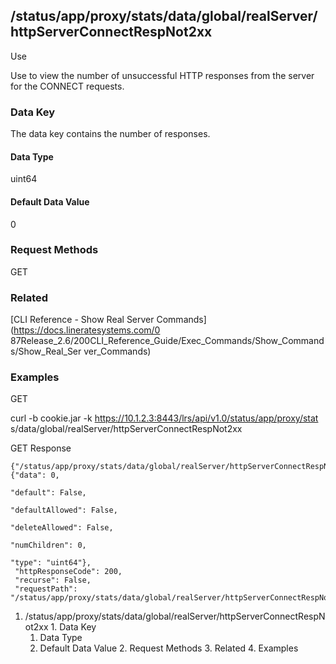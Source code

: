 ## /status/app/proxy/stats/data/global/realServer/httpServerConnectRespNot2xx

Use

Use to view the number of unsuccessful HTTP responses from the server for the
CONNECT requests.

### Data Key

The data key contains the number of responses.

#### Data Type

uint64

#### Default Data Value

0

### Request Methods

GET

### Related

[CLI Reference - Show Real Server Commands](https://docs.lineratesystems.com/0
87Release_2.6/200CLI_Reference_Guide/Exec_Commands/Show_Commands/Show_Real_Ser
ver_Commands)

### Examples

GET

curl -b cookie.jar -k https://10.1.2.3:8443/lrs/api/v1.0/status/app/proxy/stat
s/data/global/realServer/httpServerConnectRespNot2xx

GET Response

    
    {"/status/app/proxy/stats/data/global/realServer/httpServerConnectRespNot2xx": {"data": 0,
                                                                                     "default": False,
                                                                                     "defaultAllowed": False,
                                                                                     "deleteAllowed": False,
                                                                                     "numChildren": 0,
                                                                                     "type": "uint64"},
     "httpResponseCode": 200,
     "recurse": False,
     "requestPath": "/status/app/proxy/stats/data/global/realServer/httpServerConnectRespNot2xx"}
    

  1. /status/app/proxy/stats/data/global/realServer/httpServerConnectRespNot2xx
    1. Data Key
      1. Data Type
      2. Default Data Value
    2. Request Methods
    3. Related
    4. Examples

